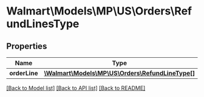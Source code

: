 # Walmart\Models\MP\US\Orders\RefundLinesType

## Properties

Name | Type | Description | Notes
------------ | ------------- | ------------- | -------------
**orderLine** | [**\Walmart\Models\MP\US\Orders\RefundLineType[]**](RefundLineType.md) |  |


[[Back to Model list]](./) [[Back to API list]](../../../../../README.md#supported-apis) [[Back to README]](../../../../../README.md)
